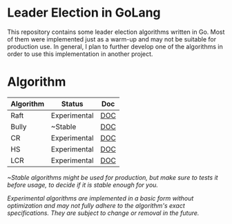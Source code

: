 # Leader Election in GoLang
This repository contains some leader election algorithms written in Go. 
Most of them were implemented just as a warm-up and may not be suitable for production use. 
In general, I plan to further develop one of the algorithms in order to use this implementation in another project.

# Algorithm
| Algorithm | Status       | Doc                        |
|-----------|--------------|----------------------------|
| Raft      | Experimental | [DOC](pkg/raft/README.md)  |
| Bully     | ~Stable      | [DOC](pkg/bully/README.md) |
| CR        | Experimental | [DOC](pkg/cr/README.md)    |
| HS        | Experimental | [DOC](pkg/hs/README.md)    |
| LCR       | Experimental | [DOC](pkg/lcr/README.md)   |

*~Stable algorithms might be used for production, but make sure to tests it before usage, to decide if it is stable enough for you.*

*Experimental algorithms are implemented in a basic form without optimization and may not fully adhere to the algorithm's exact specifications. They are subject to change or removal in the future.*

